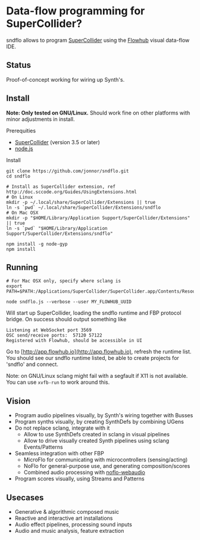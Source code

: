 Data-flow programming for SuperCollider?
========================================
sndflo allows to program [SuperCollider](http://supercollider.sourceforge.net) using
the [Flowhub](http://flowhub.io) visual data-flow IDE.

Status
------
Proof-of-concept working for wiring up Synth's.


Install
--------
**Note: Only tested on GNU/Linux.**
Should work fine on other platforms with minor adjustments in install.

Prerequities

* [SuperCollider](http://supercollider.sourceforge.net/downloads/) (version 3.5 or later)
* [node.js](http://nodejs.org/download/)

Install

    git clone https://github.com/jonnor/sndflo.git
    cd sndflo

    # Install as SuperCollider extension, ref http://doc.sccode.org/Guides/UsingExtensions.html
    # On Linux
    mkdir -p ~/.local/share/SuperCollider/Extensions || true
    ln -s `pwd` ~/.local/share/SuperCollider/Extensions/sndflo
    # On Mac OSX
    mkdir -p "$HOME/Library/Application Support/SuperCollider/Extensions" || true
    ln -s `pwd` "$HOME/Library/Application Support/SuperCollider/Extensions/sndflo"

    npm install -g node-gyp
    npm install

Running
---------

    # For Mac OSX only, specify where sclang is
    export PATH=$PATH:/Applications/SuperCollider/SuperCollider.app/Contents/Resources/

    node sndflo.js --verbose --user MY_FLOWHUB_UUID

Will start up SuperCollider, loading the sndflo runtime and FBP protocol bridge.
On success should output something like 

    Listening at WebSocket port 3569 
    OSC send/receive ports:  57120 57122
    Registered with Flowhub, should be accessible in UI

Go to [http://app.flowhub.io](http://app.flowhub.io), refresh the runtime list.
You should see our sndflo runtime listed, be able to create projects for 'sndflo' and connect.

Note: on GNU/Linux sclang might fail with a segfault if X11 is not available.
You can use `xvfb-run` to work around this.

Vision
---------
* Program audio pipelines visually, by Synth's wiring together with Busses
* Program synths visually, by creating SynthDefs by combining UGens
* Do not replace sclang, integrate with it
    * Allow to use SynthDefs created in sclang in visual pipelines
    * Allow to drive visually created Synth pipelines using sclang Events/Patterns
* Seamless integration with other FBP
    * MicroFlo for communicating with microcontrollers (sensing/acting)
    * NoFlo for general-purpose use, and generating composition/scores
    * Combined audio processing with [noflo-webaudio](https://github.com/automata/noflo-webaudio)
* Program scores visually, using Streams and Patterns

Usecases
-------
* Generative & algorithmic composed music
* Reactive and interactive art installations
* Audio effect pipelines, processing sound inputs
* Audio and music analysis, feature extraction


